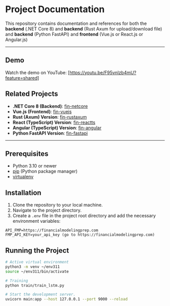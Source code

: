 # Project Documentation

This repository contains documentation and references for both the **backend** (.NET Core 8) and **backend** (Rust Axum for upload/download file) 
and **backend** (Python FastAPI) and **frontend** (Vue.js or React.js or Angular.js)

---

## Demo

Watch the demo on YouTube: [https://youtu.be/F95vnIzb4mU?feature=shared]

## Related Projects

- **.NET Core 8 (Backend)**: [fin-netcore](https://github.com/HairulDev/fin-netcore)
- **Vue.js (Frontend)**: [fin-vuejs](https://github.com/HairulDev/fin-vuejs)
- **Rust (Axum) Version**: [fin-rustaxum](https://github.com/HairulDev/fin-rustaxum)
- **React (TypeScript) Version**: [fin-reactts](https://github.com/HairulDev/fin-reactts)
- **Angular (TypeScript) Version**: [fin-angular](https://github.com/HairulDev/fin-angular)
- **Python FastAPI Version**: [fin-fastapi](https://github.com/HairulDev/fin-fastapi)

---

## Prerequisites
- Python 3.10 or newer
- [pip](https://pip.pypa.io/) (Python package manager)
- [virtualenv](https://virtualenv.pypa.io/)

## Installation
1. Clone the repository to your local machine.
2. Navigate to the project directory.
3. Create a `.env` file in the project root directory and add the necessary environment variables:

```env
API_FMP=https://financialmodelingprep.com
FMP_API_KEY=your_api_key (go to https://financialmodelingprep.com)
```

## Running the Project

```bash
# Active virtual environment
python3 -m venv ~/env311
source ~/env311/bin/activate
```


```bash
# Training
python train/train_lstm.py
```

```bash
# Start the development server.
uvicorn main:app --host 127.0.0.1 --port 9000 --reload
```

